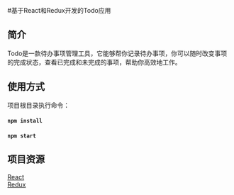 #基于React和Redux开发的Todo应用

## 简介

Todo是一款待办事项管理工具，它能够帮你记录待办事项，你可以随时改变事项的完成状态，查看已完成和未完成的事项，帮助你高效地工作。

## 使用方式

项目根目录执行命令：

#### `npm install`

#### `npm start`

## 项目资源

[React](https://zh-hans.reactjs.org/)  
[Redux](https://www.redux.org.cn/)